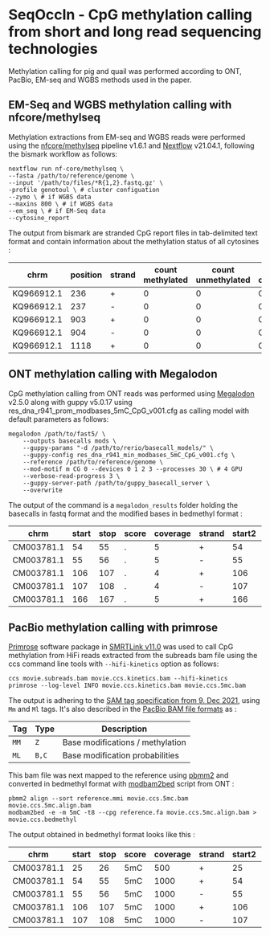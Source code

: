 # SeqOccIn - CpG methylation calling from short and long read sequencing technologies

Methylation calling for pig and quail was performed according to ONT, PacBio, EM-seq and WGBS methods used in the paper.

## EM-Seq and WGBS methylation calling with nfcore/methylseq

Methylation extractions from EM-seq and WGBS reads were performed using the [nfcore/methylseq](https://github.com/nf-core/methylseq) pipeline v1.6.1 and [Nextflow](https://github.com/nextflow-io/nextflow) v21.04.1, following the bismark workflow as follows:

```
nextflow run nf-core/methylseq \
--fasta /path/to/reference/genome \
--input '/path/to/files/*R{1,2}.fastq.gz' \
-profile genotoul \ # cluster configuation 
--zymo \ # if WGBS data
--maxins 800 \ # if WGBS data
--em_seq \ # if EM-Seq data
--cytosine_report
```

The output from bismark are stranded CpG report files in tab-delimited text format and contain information about the methylation status of all cytosines :

|chrm | position| strand |count methylated|count unmethylated|C-context|trinucleotide context|
| ----| ----| ----| ----| ----| ----| ----|
KQ966912.1|236|+| 0| 0| CG|CGC
KQ966912.1|237|-| 0| 0| CG|CGC
KQ966912.1|903|+| 0| 0| CG|CGG
KQ966912.1|904|-| 0| 0| CG|CGT
KQ966912.1|1118|+| 0| 0| CG|CGG

## ONT methylation calling with Megalodon

CpG methylation calling from ONT reads was performed using [Megalodon](https://github.com/nanoporetech/megalodon) v2.5.0 along with guppy v5.0.17 using res_dna_r941_prom_modbases_5mC_CpG_v001.cfg as calling model with default parameters as follows:

```
megalodon /path/to/fast5/ \
    --outputs basecalls mods \
    --guppy-params "-d /path/to/rerio/basecall_models/" \
    --guppy-config res_dna_r941_min_modbases_5mC_CpG_v001.cfg \
    --reference /path/to/reference/genome \
    --mod-motif m CG 0 --devices 0 1 2 3 --processes 30 \ # 4 GPU
    --verbose-read-progress 3 \
    --guppy-server-path /path/to/guppy_basecall_server \
    --overwrite
```

The output of the command is a `megalodon_results` folder holding the basecalls in fastq format and the modified bases in bedmethyl format :

|chrm | start| stop|score|coverage|strand|start2|stop2|RGB|count|fraction|
| ----| ----| ----| ----| ----| ----| ----| ----| ----| ----| ----|
|CM003781.1|54|55|.|5|+|54|55|0,0,0|5|80.0
CM003781.1|55|56|.|5|-|55|56|0,0,0|5|100.0
CM003781.1|106|107|.|4|+|106|107|0,0,0|4|100.0
CM003781.1|107|108|.|4|-|107|108|0,0,0|4|100.0
CM003781.1|166|167|.|5|+|166|167|0,0,0|5|60.0

## PacBio methylation calling with primrose

[Primrose](https://github.com/mattoslmp/primrose) software package in [SMRTLink v11.0](https://www.pacb.com/wp-content/uploads/SMRT_Tools_Reference_Guide_v11.0.pdf) was used to call CpG methylation from HiFi reads extracted from the subreads bam file using the ccs command line tools with `--hifi-kinetics` option as follows:

```
ccs movie.subreads.bam movie.ccs.kinetics.bam --hifi-kinetics
primrose --log-level INFO movie.ccs.kinetics.bam movie.ccs.5mc.bam
```

The output is adhering to the [SAM tag specification from 9. Dec 2021](https://samtools.github.io/hts-specs/SAMtags.pdf),
using `Mm` and `Ml` tags. It's also described in the [PacBio BAM file formats](https://pacbiofileformats.readthedocs.io/en/latest/BAM.html#use-of-read-tags-for-per-read-base-base-modifications) as :

| Tag  | Type  |           Description            |
| ---- | ----- | -------------------------------- |
| `MM` | `Z`   | Base modifications / methylation |
| `ML` | `B,C` | Base modification probabilities  |

This bam file was next mapped to the reference using [pbmm2](https://github.com/PacificBiosciences/pbmm2) and converted in bedmethyl format with [modbam2bed](https://github.com/epi2me-labs/modbam2bed) script from ONT :

```
pbmm2 align --sort reference.mmi movie.ccs.5mc.bam movie.ccs.5mc.align.bam
modbam2bed -e -m 5mC -t8 --cpg reference.fa movie.ccs.5mc.align.bam > movie.ccs.bedmethyl
```

The output obtained in bedmethyl format looks like this :

|chrm | start| stop|score|coverage|strand|start2|stop2|RGB|count|fraction|
| ----| ----| ----| ----| ----| ----| ----| ----| ----| ----| ----|
CM003781.1|25|26|5mC|500|+|25|26|0,0,0|2|100.00|0|1|1
CM003781.1|54|55|5mC|1000|+|54|55|0,0,0|2|100.00|0|2|0
CM003781.1|55|56|5mC|1000|-|55|56|0,0,0|1|100.00|0|1|0
CM003781.1|106|107|5mC|1000|+|106|107|0,0,0|2|100.00|0|2|0
CM003781.1|107|108|5mC|1000|-|107|108|0,0,0|1|100.00|0|1|0
